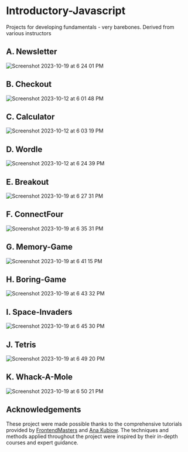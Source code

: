 # Introductory-Javascript
Projects for developing fundamentals - very barebones. Derived from various instructors

## A. Newsletter
![Screenshot 2023-10-19 at 6 24 01 PM](https://github.com/oscarabreu/Introductory-Javascript/assets/99779654/f1f5d91c-58e5-49a5-ad86-5500a59241cd)

## B. Checkout
![Screenshot 2023-10-12 at 6 01 48 PM](https://github.com/oscarabreu/Introductory-Javascript/assets/99779654/641538b1-9e6f-4930-8df0-037b428732f8)

## C. Calculator
![Screenshot 2023-10-12 at 6 03 19 PM](https://github.com/oscarabreu/Introductory-Javascript/assets/99779654/d79968bf-92d6-450d-b9b8-1b06d1953b59)

## D. Wordle
![Screenshot 2023-10-12 at 6 24 39 PM](https://github.com/oscarabreu/Introductory-Javascript/assets/99779654/3d924a8a-b92f-4c27-974d-cafdb9d0505d)

## E. Breakout
![Screenshot 2023-10-19 at 6 27 31 PM](https://github.com/oscarabreu/Introductory-Javascript/assets/99779654/6091fb42-fb88-4411-ad66-7728b461edac)

## F. ConnectFour
![Screenshot 2023-10-19 at 6 35 31 PM](https://github.com/oscarabreu/Introductory-Javascript/assets/99779654/f103ecb4-b34c-4410-9018-db139dc6ca48)

## G. Memory-Game
![Screenshot 2023-10-19 at 6 41 15 PM](https://github.com/oscarabreu/Introductory-Javascript/assets/99779654/a92e5f73-b617-48d2-bf21-26bdf59666cd)

## H. Boring-Game
![Screenshot 2023-10-19 at 6 43 32 PM](https://github.com/oscarabreu/Introductory-Javascript/assets/99779654/64202cc9-0b1a-4a1f-b2dd-ecdf82a088ea)

## I. Space-Invaders
![Screenshot 2023-10-19 at 6 45 30 PM](https://github.com/oscarabreu/Introductory-Javascript/assets/99779654/800c8bdc-d387-4707-9bfb-036aa3df62f5)

## J. Tetris
![Screenshot 2023-10-19 at 6 49 20 PM](https://github.com/oscarabreu/Introductory-Javascript/assets/99779654/969d71e5-946b-4d52-8409-c7a8b8085578)

## K. Whack-A-Mole  
![Screenshot 2023-10-19 at 6 50 21 PM](https://github.com/oscarabreu/Introductory-Javascript/assets/99779654/679c0c79-f83c-4cf6-aa15-8c79eea7f80f)


## Acknowledgements
These project were made possible thanks to the comprehensive tutorials provided by [FrontendMasters](https://frontendmasters.com/) and [Ana Kubiow](https://www.youtube.com/@AniaKubow). The techniques and methods applied throughout the project were inspired by their in-depth courses and expert guidance.

